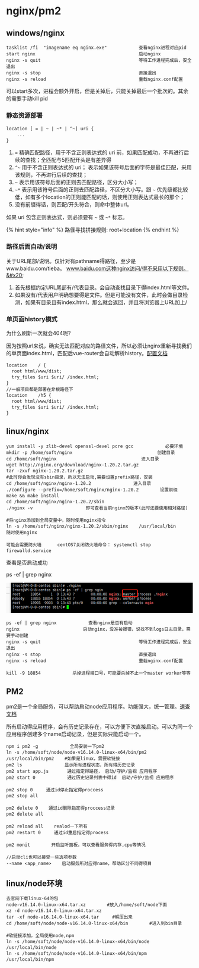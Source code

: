 # nginx/pm2

## windows/nginx

```
tasklist /fi  "imagename eq nginx.exe"            查看nginx进程对应pid
start nginx                                       启动nginx
nginx -s quit                                     等待工作进程完成后，安全退出
nginx -s stop                                     直接退出
nginx -s reload                                   重载nginx.conf配置
```

可以start多次，进程会额外开启，但是关掉后，只能关掉最后一个批次的。其余的需要手动kill pid

### 静态资源部署

```
location [ = | ~ | ~* | ^~] uri {
	...
}
```

1. `=` 精确匹配路径，用于不含正则表达式的 uri 前，如果匹配成功，不再进行后续的查找；全匹配与5匹配开头是有差异得
2. `^~` 用于不含正则表达式的 uri； 表示如果该符号后面的字符是最佳匹配，采用该规则，不再进行后续的查找；
3. `~` 表示用该符号后面的正则去匹配路径，区分大小写；
4. `~*` 表示用该符号后面的正则去匹配路径，不区分大小写。跟 `~` 优先级都比较低，如有多个location的正则能匹配的话，则使用正则表达式最长的那个；
5. 没有前缀得话，则匹配/开头符合，则命中整体url。

如果 uri 包含正则表达式，则必须要有 `~` 或 `~*` 标志。

{% hint style="info" %}
路径寻找拼接规则: root+location
{% endhint %}

### 路径后面自动/说明

关于URL尾部/说明。仅针对有pathname得路径，至少是www.baidu.com/tieba。 www.baidu.com这种nginx访问/得不采用以下规则。&#x20;

1. 首先根据约定URL尾部有/代表目录。会自动查找目录下得index.html等文件。
2. 如果没有/代表用户明确想要得是文件。但是可能没有文件，此时会做目录检测，如果有目录且有index.html，那么就会返回，并且将浏览器上URL加上/

### 单页面history模式

为什么刷新一次就会404呢?

因为按照url来说，确实无法匹配对应的路径文件，所以必须让nginx重新寻找我们的单页面index.html，匹配后vue-router会自动解析history。[配置文档](https://router.vuejs.org/zh/guide/essentials/history-mode.html#%E5%90%8E%E7%AB%AF%E9%85%8D%E7%BD%AE%E4%BE%8B%E5%AD%90)

```
location    / {
  root html/www/dist;
  try_files $uri $uri/ /index.html;
}
//一般项目都是部署在非根路径下
location    /h5 {
  root html/www/dist;
  try_files $uri $uri/ /index.html;
}
```

## linux/nginx

```
yum install -y zlib-devel openssl-devel pcre gcc            必要环境
mkdir -p /home/soft/nginx                                创建目录
cd /home/soft/nginx                                进入目录
wget http://nginx.org/download/nginx-1.20.2.tar.gz
tar -zxvf nginx-1.20.2.tar.gz
#此时你会发现没有sbin目录，所以无法启动,需要设置prefix路径，安装
cd /home/soft/nginx/nginx-1.20.2                进入目录
./configure --prefix=/home/soft/nginx/nginx-1.20.2        设置前缀
make && make install
cd /home/soft/nginx/nginx-1.20.2/sbin        
./nginx -v                    即可查看当前nginx的版本(此时还要使用相对路径)

#将nginx添加到全局变量中，随时使用nginx指令
ln -s /home/soft/nginx/nginx-1.20.2/sbin/nginx    /usr/local/bin     随时使用nginx

可能会需要防火墙      centOS7关闭防火墙命令： systemctl stop firewalld.service
```

查看是否启动成功

ps -ef | grep nginx

![](<../.gitbook/assets/image (2).png>)

```
ps -ef | grep nginx            查看nginx是否有启动
nginx                        启动nginx，没准被报错，说找不到logs日志目录，需要手动创建
nginx -s quit                                     等待工作进程完成后，安全退出
nginx -s stop                                     直接退出
nginx -s reload                                   重载nginx.conf配置

kill -9 18854            杀掉进程端口号，可能要杀掉不止一个master worker等等
```

## PM2

pm2是一个全局服务，可以帮助启动node应用程序。功能强大，统一管理。[速查文档](https://pm2.keymetrics.io/docs/usage/quick-start/)

所有启动得应用程序，会有历史记录存在，可以方便下次直接启动。可以为同一个应用程序创建多个name启动记录，但是实际只能启动一个。

```
npm i pm2 -g            全局安装一下pm2
ln -s /home/soft/node/node-v16.14.0-linux-x64/bin/pm2  /usr/local/bin/pm2    #如果是linux，需要软链接
pm2 ls                显示所有进程状态，所有得历史记录
pm2 start app.js       通过指定得路径， 启动/守护/监视 应用程序
pm2 start 0            通过历史记录列表中得id  启动/守护/监视 应用程序

pm2 stop 0     通过id停止指定得proccess
pm2 stop all

pm2 delete 0    通过id删除指定得proccess记录
pm2 delete all

pm2 reload all    realod一下所有
pm2 restart 0     通过id重启指定得process

pm2 monit        开启监听面板，可以查看服务得内存,cpu等情况

//启动cli也可以接受一些选项参数
--name <app_name>    启动服务所对应得name，帮助区分不同得项目

```

## linux/node环境

```
去官网下载linux-64的包
node-v16.14.0-linux-x64.tar.xz        #放入/home/soft/node下面
xz -d node-v16.14.0-linux-x64.tar.xz 
tar -xf node-v16.14.0-linux-x64.tar     #解压出来
cd /home/soft/node/node-v16.14.0-linux-x64/bin        #进入到bin目录

#软链接添加，全局使用node,npm
ln -s /home/soft/node/node-v16.14.0-linux-x64/bin/node /usr/local/bin/node
ln -s /home/soft/node/node-v16.14.0-linux-x64/bin/npm /usr/local/bin/npm
```
